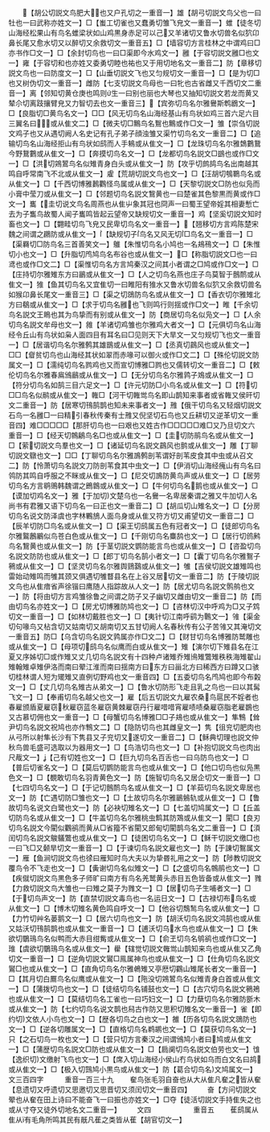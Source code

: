 <!-- { "loadSidebar": true } -->
　　【胡公切説文鸟肥大也又户孔切之一重音一】雄【胡弓切説文鸟父也一曰牡也一曰武称亦姓文一】□【蚩工切雀也又蠢勇切雏飞皃文一重音一】蜼【徒冬切山海经松果山有鸟名蜼梁状如山鸡黒身赤足可以己又羊诸切又鲁水切兽名似狖卬鼻长尾又愈水切又以醉切又余救切文一重音五】□【墙容切方言桂林之中谓鸡曰□亦书作□文一】□【余封切鸟也一曰□渠即今水鸡文一】雝【于容切説文雝□也文一】雍【于容切和也亦姓又委勇切睦也祐也又于用切地名文一重音二】防【章移切説文鸟也一曰防度文一】□【山垂切説文飞也又匀规切文一重音一】□【是为切□也又树伪切文一重音一】雌防【七支切説文鸟母也一曰牝也古省雌又千西切文二重音一】离【邻知切黄仓庚也鸣则生一曰别也丽也大琴也又抽知切説文若龙而黄又辇尒切离跂攘臂皃又力智切去也文一重音三】【宾弥切鸟名尔雅鸒斯鹎鶋文一】□【良脂切□黄鸟名文一】□□【风无切鸟名山海经基山有鸟状如鸡三首六足六目三翼名曰或从隹文二】□【微夫切□鷡鸟名鴽也鷡或作□文一】雏【崇刍切説文鸡子也又从遇切阙人名史记有孔子弟子顔浊雏又渠竹切鸟名文一重音二】□【追输切鸟名山海经拒山有鸟状如鸱而人手鴸或从隹文一】□【龙珠切鸟名尔雅鵱鷜鵞今野鵞鷜或从隹文一】□【奔摸切鸟名文一】□【龙都切鸟名説文□鷀也或作□文一】□【洪切鶟鶦鸟名似雉青身白头或从隹文一】防【攻乎切鹧鸪鸟名出南越其鸣自呼常南飞不北或从隹文一】雐【荒胡切説文鸟也文一】□【汪胡切鴮鸅鸟名或从隹文一】□【千西切博雅鶈鸜怪鸟属或从隹文一】□【天黎切説文□防也似凫而小膏中莹刀或从隹文一】□【邻题切鸟名説文鵹黄也一曰楚雀其色黎黒而黄或作□文一】巂【圭切说文鸟名周燕也从隹屮象其冠也冏声一曰蜀王望帝婬其相妻慙亡去为子雟鸟故蜀人闻子巂鸣皆起云望帝又缺规切文一重音一】鸡【坚奚切説文知时畜也文一】□【翾畦切鸟飞皃又民卑切鸟名文一重音一】【翘移切方言鸡陈楚宋魏之间谓之鸊防或从隹文一】【缺规切子鸟名又风无切□鸟名文一重音一】□【渠羇切□防鸟名三首善笑文一】鵻【朱惟切鸟名小鸠也一名鳺鴀文一】□【朱惟切小也文一】□【升脂切鸤鸠鸟名布谷也或从隹文一】□【称脂切説文□也一曰鸢也或作□文二】□【渠惟切鸟名方言鸠秦汉之间其小者谓之□鸠或作□文一】□【庄持切尔雅雉东方曰鶅或从隹文一】□【人之切鸟名燕也庄子鸟莫智于鷾鸸或从隹文一】猚【鱼其切鸟名又宜隹切一曰睢阳有猚水又鲁水切兽名似狖又余救切兽名如猴卬鼻长尾文一重音三】□【渠之切鵋防鸟名或从隹文一】□【香衣切尔雅雉北方曰鵗或从隹文一】□【求于切鸟名雝也飞则鸣行则揺或作□文一】睢【千余切鸟名説文王瞗也其为鸟挚而有别或从隹文一】防【商居切鸟名似凫文一】□【人余切鸟名説文牟母也文一】雓【羊诸切鸡雏也尔雅鸡大者文一】□【元俱切鸟名山海经令丘山有鸟状如枭人面四目有耳名曰□见则天下大旱文一又匀规切飞也文一重音一】□【居谐切鸟名尔雅鹩其雄鶛或从隹文一】□【丞真切鷐风也或从隹文一】□□【睂贫切鸟也山海经其状如翠而赤喙可以御火或作□文二】□【殊伦切説文防属文一】□【濡纯切鸟名鹨鸡也又而宣切博雅□鹨也又儒转切文一重音二】□【敕伦切鸟名尔雅春鳸鳻鶞或从隹文一】□【无分切鸟名尔雅鹑子鳼或从隹文一】□【符分切鸟名如鹄三目六足文一】□【许元切防□小鸟名或从隹文一】□【符切□□鸟名似鹝或从隹文一】雗□【河干切雗鸴鸟名即山鹊知来事者或省雗又侯旰切文二重音一】防【居寒切鳱鹄鹊也知未来事者文一】雃【俄干切鸟名又轻烟切説文石鸟一名雝□一曰精引春秋传秦有士雃又倪坚切石鸟也又丘耕切又逆革切文一重音四】难□□□□□【那肝切鸟也一曰艰也又姓古作□□□□□难□又乃旦切文六重音一】□【经天切鶙鵳鸟名□也或从隹文一】□【圭切防鹃鸟名或从隹文一】□【萦切説文鸟羣也文一】□【诸延切鸟名説文鷐风也鹯或从隹文一】雕【丁聊切説文鷻也文一】□□【丁聊切鸟名尔雅鳭鹩剖苇谓好剖苇皮食其中虫或从召文二】防【怜萧切鸟名説文刀防剖苇食其中虫文一】□【伊消切山海经瘣山有鸟名曰鸰防其鸣自呼服之不眯或从隹文一】□【尼交切鳭防黄鸟声或从隹文一】□【居劳切鸟名方言鹖鴠韩魏谓之鵖鷱或从隹文一】□【牛何切鸟名鹅也或从隹文一】□【谟加切鸡名文一】雅【于加切文楚乌也一名鸒一名卑居秦谓之雅又牛加切人名尚书有君雅又语下切鸟名一曰正也文一重音二】□【胡瓜切山雉名文一】□【分房切鸟名说文防泽虞也字林鷝鴋人面鸟身或从隹又符方切又甫望切文一重音二】□【辰羊切防□鸟名或从隹文一】□【渠王切鸱属五色有冠者文一】□【徒郎切鸟名尔雅鸄鶶鷵似鸟苍白色或从隹文一】□【千刚切鸟名麋鸹也文一】□【居行切鸧鹒鸟名鵹黄也或从隹文一】防【于茎切説文鹦防能言鸟也或从隹文一】□【咨盈切鸟名説文防防也或从隹文一】□【郎丁切鸟名鹄小者文一】□【囊丁切鸟名尔雅鴽子鸋或从隹文一】□【坚灵切鸟名尔雅舆鵛鷋或从隹文一】雊【吉侯切説文雄雉鸣也雷始动雉鸣而雊其颈又俱遇切雊瞀县名在上谷又居切文一重音二】防【于陵切説文鸟也从隹瘖省声徐锴曰鹰随人指踪故从人文一】防【居尤切鸟名説文鹘鸼也文一】防【将由切方言鸡雏徐鲁之间谓之防子又子幽切又雌由切文一重音二】防【而由切鸟名亦姓文一】□【房尤切博雅防鸠也文一】□【咨林切汉中呼鸡为□又子鸩切文一重音一】□【如林切戴胜也文一】□【夷针切江南呼鹞为鷣文一】雂【渠金切句喙鸟又枮含切又姑南切又胡南切又五甘切阙人名春秋传有公子苦雂又其淹切文一重音五】防□【乌含切鸟名説文鹑属亦作□文二】□【财甘切鸟名博雅防鹫雕也或从隹文一】□【母项切鸱鸟名似鹰而白或从隹文一】雉【演尔切下雉县名在江夏又序姊切□或作雉又丈几切鸟名説文有十四种卢诸雉乔雉鳪雉鷩雉秩秩海雉翟山雉翰雉卓雉伊洛而南曰翚江淮而南曰揺南方曰东方曰甾北方曰稀西方曰蹲又口骇切桂林谓人短为矲雉又直例切野鸡也文一重音四】□【五委切鸟名鸤鸠也即今布糓文一】□【丈几切鸟名雉古从弟文一】□【鲁水切防形飞走且乳之鸟也一曰以其髯飞文一】□【奉甫切鸟名越父也文一】雇【后五切説文九雇农桑鸟扈民不婬者也春雇颁盾夏雇窃秋雇窃蓝冬雇窃黄棘雇窃丹行雇唶唶宵雇啧啧桑雇窃脂老雇鷃也又古慕切佣也文一重音一】□【母蟹切鸟名博雅□□子鳺也或从隹文一】隼鶽【耸尹切鸟名説文祝鸠也亦作鶽文二】□【隐防切鸟也其雌皇文一】隽【徂兖切肥肉也从弓所以射隼长沙有下隽县又子兖切又遂切文一重音二】□【稣典切理也説文仲秋鸟兽毛盛可选取以为器用文一】□【鸟浩切鸟也文一】□【补抱切説文鸟也肉出尺胾文一】【己有切姓也文一】□【巨九切鸟名百舌也一曰乌防鸟也文一】□【普后切雀名文一】□【莫后切鹦防能言鸟也或从隹文一】□【他口切鸟也似凫黒色文一】□【覩敢切鸟名羽青黄色文一】防【施智切鸟名又居企切文一重音一】□【七四切鸟名文一】□【于记切鷾鸸鸟名或从隹文一】□【羊茹切鸟名説文卑居也文一】防【亡遇切防□雏也文一】□【土故切鸟名尔雅鶅鵵轨或从隹文一】□【鲁故切鸟名说文白鹭也文一】防【必袂切雉名文一】□【七盖切鸠属文一】□【丘盖切防鸟名或从隹文一】□【牛盖切鸟名尔雅桃虫鹪其防鴱或从隹文一】閵□【良刃切鸟名説文今閵似鸜鹆而黄从□省籀不省閵又郎甸切閵鹊鸟名文二重音一】□【湏闰切鸟名説文鵔鸃鷩也或从隹文一】□【徒困切鸟名文一】□【稣干切説文缴□也一曰飞□又颡旱切文一重音一】□【于谏切鸟名説文雇也文一】防【于諌切鴽属文一】雁【鱼涧切説文鸟也徐曰雁知时鸟大夫以为挚昬礼用之文一】防【陟教切説文覆鸟令不飞走也文一】□【夤谢切鸟名似雉文一】□【之盛切鸟名鶙鹃也文一】□【疾僦切説文鸟黒色多子师旷曰南方有鸟名羌鹫黄头赤目五色皆备或从隹文一】雡【力救切説文鸟大雏也一曰雉之莫子为雡文一】□【居切鸟子生哺者文一】□【于切鸟声文一】防【直禁切説文毒鸟也一名运日文一】□【古禄切布鸟名或从隹文一】□【博木切雉名黄色鸣自呼文一】□【他谷切鵚鹙鸟名或从隹文一】□【力竹切艸名蒌鹅文一】□【居六切鸟也文一】防【胡沃切鸟名説文鸿鹄也或从隹又姑沃切鳱鹄鹊也或从隹文一重音一】□【逋沃切乌水鸟也或从隹文一】□【朱欲切鸀鳿鸟名似鸭而大赤目绀觜或从隹文一】□【俞玊切鸟名鸲鹆也或作□文一】琟【虞欲切鸀鳿鸟名或从隹文一】雤【辖觉切説文雗鸴山鹊知来鸟也或从隹又乙角切文一重音一】□【逆角切説文鸑□鳯属神鸟也或从隹文一】□【仕角切鸟名説文鸑□也或从隹文一】□【直角切鸟名尔雅鵫雉又亭厯切鸐山雉尾长者文一重音一】□【其月切白鷢鸟名似鹰或从隹文一】□【陁没切鶟鶦鸟名似雉青身白首或从隹文一】□【蒲拨切鸟也文一】□【徒结切鸟名铺鼓也文一】□【古穴切鸟名説文鸋鴂也或从隹文一】□【莫结切鸟名工雀也一曰巧妇文一】□【力蘖切鸟名尔雅防斵木或从隹文一】防【七约切鸟名说文鹊也舄古作防又思积切雉名文一重音一】雀【即约切文依人小鸟也文一】□【歴各切鸟之白也文一】雒【历各切鸟名説文鵋防也文一】□【逆各切雕属文一】□【直格切鸟名鹈鹕也文一】□【莫获切鸟名文一】只【之石切鸟一枚也文一】□【营只切方言秦汉之间谓鳻鸠小者曰鸠或从隹文一】□【蒲歴切鸟名説文□防也或从隹文一】□【扃阒切鸟名説文伯劳也文一】隿【逸织切文缴射飞鸟也文一】□【席入切山海经小侯山冇鸟状如乌而白文名曰鸪或从隹文一】□【极入切鷑鸠小黒鸟或从隹文一】防【葛合切鸟名文鸠属文一】文三百四字　　　重音一百三十九
　　奞鸟张毛羽自奋也从大从隹凡奞之皆从奞【息遗切又呼遗切又思邀切又思晋切又须闰切文一重音四】
　　奋【方问切説文翚也从奞在田上诗曰不能奋飞一曰振也亦姓文一】□夺【徒活切説文手持隹失之也或从寸夺又徒外切地名文二重音一】
　　文四　　　　　　重音五
　　萑鸱属从隹从有毛角所鸣其民有旤凡萑之类皆从萑【胡官切文一】
